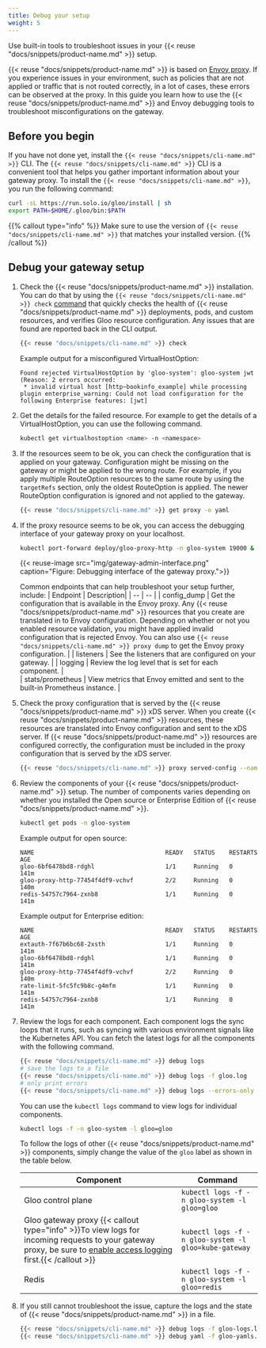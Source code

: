 ```yaml
---
title: Debug your setup
weight: 5
---
```


Use built-in tools to troubleshoot issues in your {{< reuse "docs/snippets/product-name.md" >}} setup.

{{< reuse "docs/snippets/product-name.md" >}} is based on [Envoy proxy](https://www.envoyproxy.io). If you experience issues in your environment, such as policies that are not applied or traffic that is not routed correctly, in a lot of cases, these errors can be observed at the proxy. In this guide you learn how to use the {{< reuse "docs/snippets/product-name.md" >}} and Envoy debugging tools to troubleshoot misconfigurations on the gateway.  

## Before you begin

If you have not done yet, install the `{{< reuse "docs/snippets/cli-name.md" >}}` CLI. The `{{< reuse "docs/snippets/cli-name.md" >}}` CLI is a convenient tool that helps you gather important information about your gateway proxy. To install the `{{< reuse "docs/snippets/cli-name.md" >}}`, you run the following command: 
```sh
curl -sL https://run.solo.io/gloo/install | sh
export PATH=$HOME/.gloo/bin:$PATH
```

{{% callout type="info" %}}
Make sure to use the version of `{{< reuse "docs/snippets/cli-name.md" >}}` that matches your installed version.
{{% /callout %}}

## Debug your gateway setup

1. Check the {{< reuse "docs/snippets/product-name.md" >}} installation. You can do that by using the `{{< reuse "docs/snippets/cli-name.md" >}} check` [command](/docs/reference/cli/glooctl_check/) that quickly checks the health of {{< reuse "docs/snippets/product-name.md" >}} deployments, pods, and custom resources, and verifies Gloo resource configuration. Any issues that are found are reported back in the CLI output. 
   ```sh
   {{< reuse "docs/snippets/cli-name.md" >}} check
   ```
   
   Example output for a misconfigured VirtualHostOption:
   ```console
   Found rejected VirtualHostOption by 'gloo-system': gloo-system jwt (Reason: 2 errors occurred:
	* invalid virtual host [http~bookinfo_example] while processing plugin enterprise_warning: Could not load configuration for the following Enterprise features: [jwt]
   ```
   
2. Get the details for the failed resource. For example to get the details of a VirtualHostOption, you can use the following command. 
   ```sh
   kubectl get virtualhostoption <name> -n <namespace>
   ```
   
3. If the resources seem to be ok, you can check the configuration that is applied on your gateway. Configuration might be missing on the gateway or might be applied to the wrong route. For example, if you apply multiple RouteOption resources to the same route by using the `targetRefs` section, only the oldest RouteOption is applied. The newer RouteOption configuration is ignored and not applied to the gateway. 
   ```sh
   {{< reuse "docs/snippets/cli-name.md" >}} get proxy -o yaml
   ```

4. If the proxy resource seems to be ok, you can access the debugging interface of your gateway proxy on your localhost. 
    ```sh
   kubectl port-forward deploy/gloo-proxy-http -n gloo-system 19000 &  
   ```
   
   {{< reuse-image src="img/gateway-admin-interface.png" caption="Figure: Debugging interface of the gateway proxy.">}}
   
   Common endpoints that can help troubleshoot your setup further, include: 
   | Endpoint | Description| 
   | -- | -- | 
   | config_dump | Get the configuration that is available in the Envoy proxy. Any {{< reuse "docs/snippets/product-name.md" >}} resources that you create are translated in to Envoy configuration. Depending on whether or not you enabled resource validation, you might have applied invalid configuration that is rejected Envoy. You can also use `{{< reuse "docs/snippets/cli-name.md" >}} proxy dump` to get the Envoy proxy configuration. | 
   | listeners | See the listeners that are configured on your gateway. | 
   | logging | Review the log level that is set for each component. |  
   | stats/prometheus | View metrics that Envoy emitted and sent to the built-in Prometheus instance. |

5. Check the proxy configuration that is served by the {{< reuse "docs/snippets/product-name.md" >}} xDS server. When you create {{< reuse "docs/snippets/product-name.md" >}} resources, these resources are translated into Envoy configuration and sent to the xDS server. If {{< reuse "docs/snippets/product-name.md" >}} resources are configured correctly, the configuration must be included in the proxy configuration that is served by the xDS server. 
   ```sh
   {{< reuse "docs/snippets/cli-name.md" >}} proxy served-config --name gloo-proxy-http
   ```
   
6. Review the components of your {{< reuse "docs/snippets/product-name.md" >}} setup. The number of components varies depending on whether you installed the Open source or Enterprise Edition of {{< reuse "docs/snippets/product-name.md" >}}. 
   ```sh
   kubectl get pods -n gloo-system
   ```
   
   Example output for open source: 
   ```console
   NAME                                     READY   STATUS    RESTARTS   AGE
   gloo-6bf6478bd8-rdghl                    1/1     Running   0          141m
   gloo-proxy-http-77454f4df9-vchvf         2/2     Running   0          140m
   redis-54757c7964-zxnb8                   1/1     Running   0          141m
   ```
   
   Example output for Enterprise edition:
   ```console
   NAME                                     READY   STATUS    RESTARTS   AGE
   extauth-7f67b6bc68-2xsth                 1/1     Running   0          141m
   gloo-6bf6478bd8-rdghl                    1/1     Running   0          141m
   gloo-proxy-http-77454f4df9-vchvf         2/2     Running   0          140m
   rate-limit-5fc5fc9b8c-g4mfm              1/1     Running   0          141m
   redis-54757c7964-zxnb8                   1/1     Running   0          141m
   ```
   
7. Review the logs for each component. Each component logs the sync loops that it runs, such as syncing with various environment signals like the Kubernetes API. You can fetch the latest logs for all the components with the following command. 
   ```bash
   {{< reuse "docs/snippets/cli-name.md" >}} debug logs
   # save the logs to a file
   {{< reuse "docs/snippets/cli-name.md" >}} debug logs -f gloo.log
   # only print errors
   {{< reuse "docs/snippets/cli-name.md" >}} debug logs --errors-only
   ```
   
   You can use the `kubectl logs` command to view logs for individual components. 
   ```bash
   kubectl logs -f -n gloo-system -l gloo=gloo
   ```

   To follow the logs of other {{< reuse "docs/snippets/product-name.md" >}} components, simply change the value of the `gloo` label as shown in the table below.

   | Component | Command |
   | ------------- | ------------- |
   | Gloo control plane | `kubectl logs -f -n gloo-system -l gloo=gloo` |
   | Gloo gateway proxy {{< callout type="info" >}}To view logs for incoming requests to your gateway proxy, be sure to <a href="/docs/security/access-logging/" >enable access logging</a> first.{{< /callout >}}| `kubectl logs -f -n gloo-system -l gloo=kube-gateway` |
   | Redis | `kubectl logs -f -n gloo-system -l gloo=redis` |

8. If you still cannot troubleshoot the issue, capture the logs and the state of {{< reuse "docs/snippets/product-name.md" >}} in a file. 
   ```bash
   {{< reuse "docs/snippets/cli-name.md" >}} debug logs -f gloo-logs.log
   {{< reuse "docs/snippets/cli-name.md" >}} debug yaml -f gloo-yamls.yaml
   ```
   


